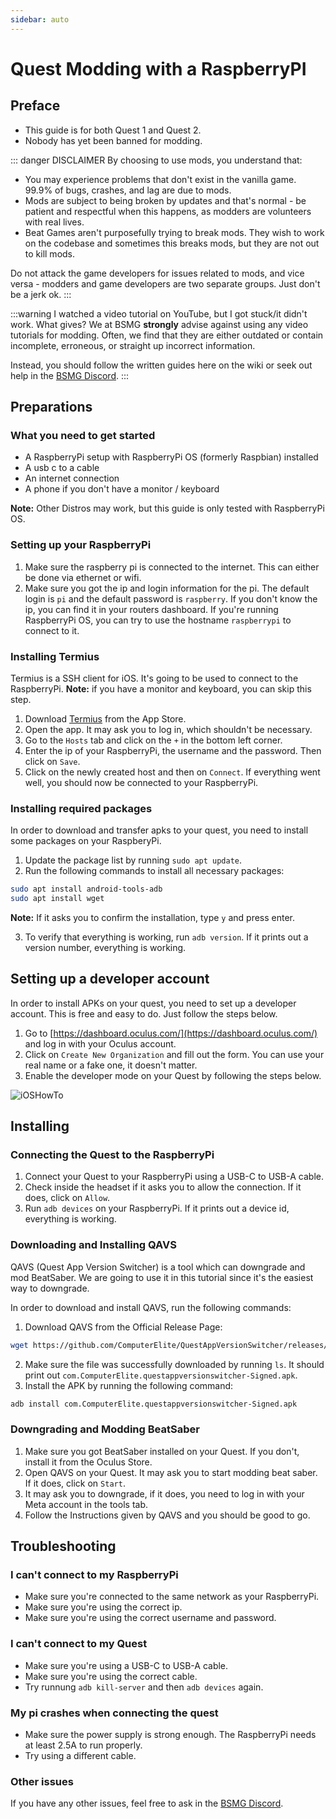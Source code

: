 ```yaml
---
sidebar: auto
---
```

# Quest Modding with a RaspberryPI

## Preface

* This guide is for both Quest 1 and Quest 2.
* Nobody has yet been banned for modding.

::: danger DISCLAIMER
By choosing to use mods, you understand that:

* You may experience problems that don't exist in the vanilla game. 99.9% of bugs, crashes, and lag are due to mods.
* Mods are subject to being broken by updates and that's normal - be patient and respectful when this happens,
  as modders are volunteers with real lives.
* Beat Games aren't purposefully trying to break mods. They wish to work on the codebase and sometimes this breaks mods,
  but they are not out to kill mods.

Do not attack the game developers for issues related to mods, and vice versa -
modders and game developers are two separate groups. Just don't be a jerk ok.
:::

:::warning I watched a video tutorial on YouTube, but I got stuck/it didn't work. What gives?
We at BSMG **strongly** advise against using any video tutorials for modding. Often, we find that they are either
outdated or contain incomplete, erroneous, or straight up incorrect information.

Instead, you should follow the written guides here on the wiki or seek out help in the [BSMG Discord](https://discord.gg/beatsabermods).
:::

## Preparations

### What you need to get started

* A RaspberryPi setup with RaspberryPi OS (formerly Raspbian) installed
* A usb c to a cable
* An internet connection
* A phone if you don't have a monitor / keyboard

**Note:** Other Distros may work, but this guide is only tested with RaspberryPi OS.

### Setting up your RaspberryPi

1. Make sure the raspberry pi is connected to the internet. This can either be done via ethernet or wifi.
2. Make sure you got the ip and login information for the pi.
 The default login is `pi` and the default password is `raspberry`.
 If you don't know the ip, you can find it in your routers dashboard.
 If you're running RaspberryPi OS, you can try to use the hostname `raspberrypi` to connect to it.

### Installing Termius

Termius is a SSH client for iOS. It's going to be used to connect to the RaspberryPi.
**Note:** if you have a monitor and keyboard, you can skip this step.

1. Download [Termius](https://apps.apple.com/de/app/termius-terminal-ssh-client/id549039908) from the App Store.
2. Open the app. It may ask you to log in, which shouldn't be necessary.
3. Go to the `Hosts` tab and click on the `+` in the bottom left corner.
4. Enter the ip of your RaspberryPi, the username and the password. Then click on `Save`.
5. Click on the newly created host and then on `Connect`.
    If everything went well, you should now be connected to your RaspberryPi.

### Installing required packages

In order to download and transfer apks to your quest, you need to install some packages on your RaspberyPi.

1. Update the package list by running `sudo apt update`.
2. Run the following commands to install all necessary packages:

```bash
sudo apt install android-tools-adb
sudo apt install wget
```

**Note:** If it asks you to confirm the installation, type `y` and press enter.

3. To verify that everything is working, run `adb version`. If it prints out a version number, everything is working.

## Setting up a developer account

In order to install APKs on your quest, you need to set up a developer account.
This is free and easy to do. Just follow the steps below.

1. Go to [https://dashboard.oculus.com/](https://dashboard.oculus.com/) and log in with your Oculus account.
2. Click on `Create New Organization` and fill out the form. You can use your real name or a fake one, it doesn't matter.
3. Enable the developer mode on your Quest by following the steps below.

![iOSHowTo](~@images/beginners-guide/EnableDevModeIOS.png)

## Installing

### Connecting the Quest to the RaspberryPi

1. Connect your Quest to your RaspberryPi using a USB-C to USB-A cable.
2. Check inside the headset if it asks you to allow the connection. If it does, click on `Allow`.
3. Run `adb devices` on your RaspberryPi. If it prints out a device id, everything is working.

### Downloading and Installing QAVS

QAVS (Quest App Version Switcher) is a tool which can downgrade and mod BeatSaber.
We are going to use it in this tutorial since it's the easiest way to downgrade.

In order to download and install QAVS, run the following commands:

1. Download QAVS from the Official Release Page:

```bash
wget https://github.com/ComputerElite/QuestAppVersionSwitcher/releases/download/1.13.20/com.ComputerElite.questappversionswitcher-Signed.apk
```

2. Make sure the file was successfully downloaded by running `ls`.
    It should print out `com.ComputerElite.questappversionswitcher-Signed.apk`.
3. Install the APK by running the following command:

```bash
adb install com.ComputerElite.questappversionswitcher-Signed.apk
```

### Downgrading and Modding BeatSaber

1. Make sure you got BeatSaber installed on your Quest. If you don't, install it from the Oculus Store.
2. Open QAVS on your Quest. It may ask you to start modding beat saber. If it does, click on `Start`.
3. It may ask you to downgrade, if it does, you need to log in with your Meta account in the tools tab.
4. Follow the Instructions given by QAVS and you should be good to go.

## Troubleshooting

### I can't connect to my RaspberryPi

* Make sure you're connected to the same network as your RaspberryPi.
* Make sure you're using the correct ip.
* Make sure you're using the correct username and password.

### I can't connect to my Quest

* Make sure you're using a USB-C to USB-A cable.
* Make sure you're using the correct cable.
* Try runnung `adb kill-server` and then `adb devices` again.

### My pi crashes when connecting the quest

* Make sure the power supply is strong enough. The RaspberryPi needs at least 2.5A to run properly.
* Try using a different cable.

### Other issues

If you have any other issues, feel free to ask in the [BSMG Discord](https://discord.gg/beatsabermods).
